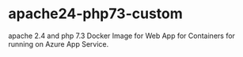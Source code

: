 # apache24-php73-custom

apache 2.4 and php 7.3 Docker Image for Web App for Containers for running on Azure App Service.
